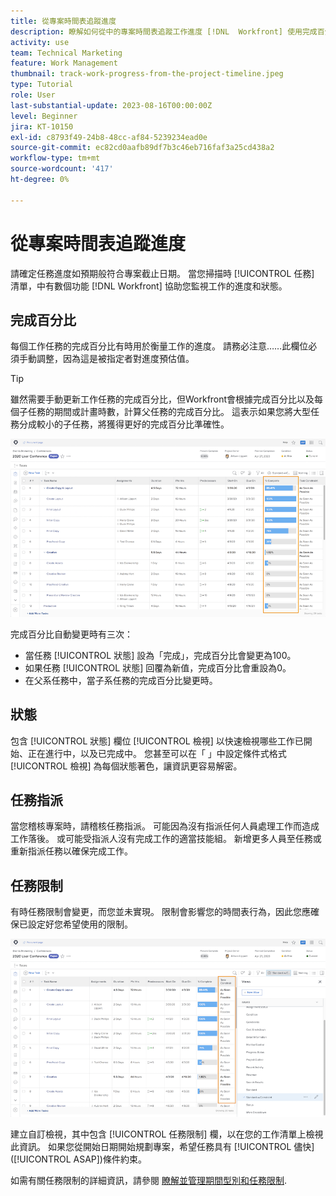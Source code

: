 ```yaml
---
title: 從專案時間表追蹤進度
description: 瞭解如何從中的專案時間表追蹤工作進度 [!DNL  Workfront] 使用完成百分比、狀態、指派或限制。
activity: use
team: Technical Marketing
feature: Work Management
thumbnail: track-work-progress-from-the-project-timeline.jpeg
type: Tutorial
role: User
last-substantial-update: 2023-08-16T00:00:00Z
level: Beginner
jira: KT-10150
exl-id: c8793f49-24b8-48cc-af84-5239234ead0e
source-git-commit: ec82cd0aafb89df7b3c46eb716faf3a25cd438a2
workflow-type: tm+mt
source-wordcount: '417'
ht-degree: 0%

---
```


# 從專案時間表追蹤進度

請確定任務進度如預期般符合專案截止日期。 當您掃描時 [!UICONTROL 任務] 清單，中有數個功能 [!DNL  Workfront] 協助您監視工作的進度和狀態。

## 完成百分比

每個工作任務的完成百分比有時用於衡量工作的進度。 請務必注意……此欄位必須手動調整，因為這是被指定者對進度預估值。

>[!TIP]
>
>雖然需要手動更新工作任務的完成百分比，但Workfront會根據完成百分比以及每個子任務的期間或計畫時數，計算父任務的完成百分比。 這表示如果您將大型任務分成較小的子任務，將獲得更好的完成百分比準確性。


![專案任務清單顯示 [!UICONTROL 完成百分比] 欄](assets/planner-fund-task-percent-complete.png)

完成百分比自動變更時有三次：

* 當任務 [!UICONTROL 狀態] 設為「完成」，完成百分比會變更為100。
* 如果任務 [!UICONTROL 狀態] 回覆為新值，完成百分比會重設為0。
* 在父系任務中，當子系任務的完成百分比變更時。

## 狀態

包含 [!UICONTROL 狀態] 欄位 [!UICONTROL 檢視] 以快速檢視哪些工作已開始、正在進行中，以及已完成中。 您甚至可以在「 」中設定條件式格式 [!UICONTROL 檢視] 為每個狀態著色，讓資訊更容易解密。

## 任務指派

當您稽核專案時，請稽核任務指派。 可能因為沒有指派任何人員處理工作而造成工作落後。 或可能受指派人沒有完成工作的適當技能組。 新增更多人員至任務或重新指派任務以確保完成工作。

## 任務限制

有時任務限制會變更，而您並未實現。 限制會影響您的時間表行為，因此您應確保已設定好您希望使用的限制。

![顯示任務限制欄的專案任務清單](assets/planner-fund-task-constraint.png)

建立自訂檢視，其中包含 [!UICONTROL 任務限制] 欄，以在您的工作清單上檢視此資訊。 如果您從開始日期開始規劃專案，希望任務具有 [!UICONTROL 儘快] ([!UICONTROL ASAP])條件約束。

如需有關任務限制的詳細資訊，請參閱 [瞭解並管理期間型別和任務限制](https://experienceleague.adobe.com/docs/workfront-learn/tutorials-workfront/manage-work/intermediate-projects/understand-and-manage-duration-types-and-task-constraints.html).
